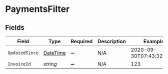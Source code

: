 # PaymentsFilter


## Fields

| Field                                                                                 | Type                                                                                  | Required                                                                              | Description                                                                           | Example                                                                               |
| ------------------------------------------------------------------------------------- | ------------------------------------------------------------------------------------- | ------------------------------------------------------------------------------------- | ------------------------------------------------------------------------------------- | ------------------------------------------------------------------------------------- |
| `UpdatedSince`                                                                        | [DateTime](https://learn.microsoft.com/en-us/dotnet/api/system.datetime?view=net-5.0) | :heavy_minus_sign:                                                                    | N/A                                                                                   | 2020-09-30T07:43:32.000Z                                                              |
| `InvoiceId`                                                                           | *string*                                                                              | :heavy_minus_sign:                                                                    | N/A                                                                                   | 123                                                                                   |